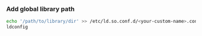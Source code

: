 ### Add global library path
```bash
echo '/path/to/library/dir' >> /etc/ld.so.conf.d/<your-custom-name>.conf
ldconfig
```